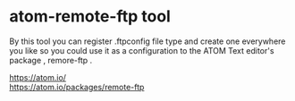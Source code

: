 # atom-remote-ftp tool
By this tool you can register .ftpconfig file type and create one everywhere you like so you could use it as a configuration to the ATOM Text editor's package , remore-ftp . 

https://atom.io/ <br>
https://atom.io/packages/remote-ftp
